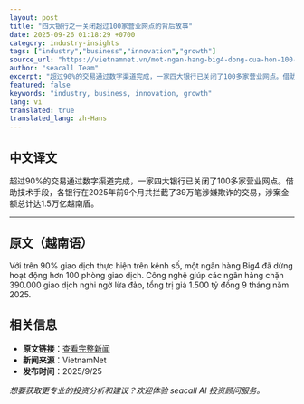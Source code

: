 ```yaml
---
layout: post
title: "四大银行之一关闭超过100家营业网点的背后故事"
date: 2025-09-26 01:18:29 +0700
category: industry-insights
tags: ["industry","business","innovation","growth"]
source_url: "https://vietnamnet.vn/mot-ngan-hang-big4-dong-cua-hon-100-phong-giao-dich-2446101.html"
author: "seacall Team"
excerpt: "超过90%的交易通过数字渠道完成，一家四大银行已关闭了100多家营业网点。借助技术手段，各银行在2025年前9个月共拦截了39万笔涉嫌欺诈的交易，涉案金额总计达1.5万亿越南盾。..."
featured: false
keywords: "industry, business, innovation, growth"
lang: vi
translated: true
translated_lang: zh-Hans
---
```


## 中文译文

超过90%的交易通过数字渠道完成，一家四大银行已关闭了100多家营业网点。借助技术手段，各银行在2025年前9个月共拦截了39万笔涉嫌欺诈的交易，涉案金额总计达1.5万亿越南盾。

---

## 原文（越南语）

Với trên 90% giao dịch thực hiện trên kênh số, một ngân hàng Big4 đã dừng hoạt động hơn 100 phòng giao dịch. Công nghệ giúp các ngân hàng chặn 390.000 giao dịch nghi ngờ lừa đảo, tổng trị giá 1.500 tỷ đồng 9 tháng năm 2025.

## 相关信息

- **原文链接**：[查看完整新闻](https://vietnamnet.vn/mot-ngan-hang-big4-dong-cua-hon-100-phong-giao-dich-2446101.html)
- **新闻来源**：VietnamNet
- **发布时间**：2025/9/25

*想要获取更专业的投资分析和建议？欢迎体验 seacall AI 投资顾问服务。*